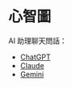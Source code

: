 # 心智圖

AI 助理聊天問話：

- [ChatGPT](https://chat.openai.com/)
- [Claude](https://claude.ai/chats)
- [Gemini](https://gemini.google.com/app)